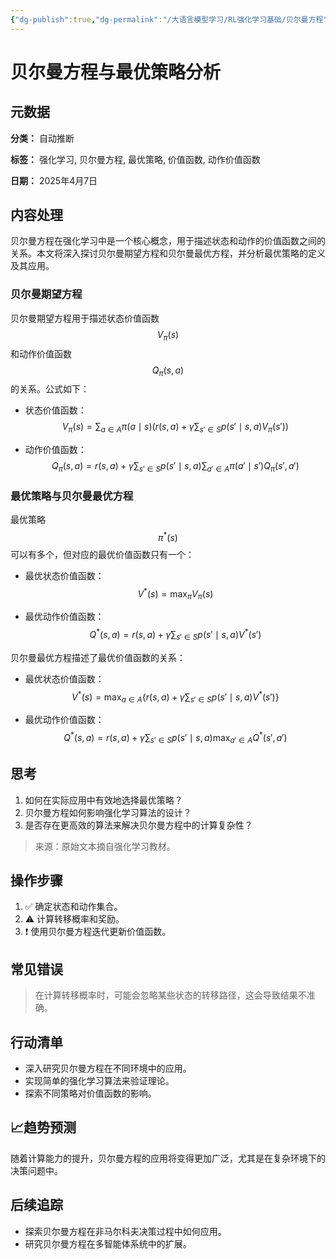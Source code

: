 ```yaml
---
{"dg-publish":true,"dg-permalink":"/大语言模型学习/RL强化学习基础/贝尔曼方程","dg-home":false,"dg-description":"在此输入笔记的描述","dg-hide":false,"dg-hide-title":false,"dg-show-backlinks":true,"dg-show-local-graph":true,"dg-show-inline-title":true,"dg-pinned":false,"dg-passphrase":"在此输入访问密码","dg-enable-mathjax":false,"dg-enable-mermaid":false,"dg-enable-uml":false,"dg-note-icon":0,"dg-enable-dataview":false,"tags":["NLP"],"permalink":"/大语言模型学习/RL强化学习基础/贝尔曼方程/","dgShowBacklinks":true,"dgShowLocalGraph":true,"dgShowInlineTitle":true,"dgPassFrontmatter":true,"noteIcon":0,"created":"2025-04-11T13:19:42.000+08:00","updated":"2025-04-13T13:06:02.499+08:00"}
---
```




# 贝尔曼方程与最优策略分析

## 元数据
**分类：** 自动推断

**标签：** 强化学习, 贝尔曼方程, 最优策略, 价值函数, 动作价值函数

**日期：** 2025年4月7日


## 内容处理
贝尔曼方程在强化学习中是一个核心概念，用于描述状态和动作的价值函数之间的关系。本文将深入探讨贝尔曼期望方程和贝尔曼最优方程，并分析最优策略的定义及其应用。

### 贝尔曼期望方程
贝尔曼期望方程用于描述状态价值函数 $$V_\pi(s)$$ 和动作价值函数 $$Q_\pi(s, a)$$ 的关系。公式如下：

- 状态价值函数：
  $$
  V_\pi(s) = \sum_{a \in A} \pi(a \mid s) \left( r(s, a) + \gamma \sum_{s' \in S} p(s' \mid s, a) V_\pi(s') \right)
  $$

- 动作价值函数：
  $$
  Q_\pi(s, a) = r(s, a) + \gamma \sum_{s' \in S} p(s' \mid s, a) \sum_{a' \in A} \pi(a' \mid s') Q_\pi(s', a')
  $$


### 最优策略与贝尔曼最优方程
最优策略 $$\pi^*(s)$$ 可以有多个，但对应的最优价值函数只有一个：

- 最优状态价值函数：
  $$
  V^*(s) = \max_{\pi} V_\pi(s)
  $$

- 最优动作价值函数：
  $$
  Q^*(s, a) = r(s, a) + \gamma \sum_{s' \in S} p(s' \mid s, a) V^*(s')
  $$

贝尔曼最优方程描述了最优价值函数的关系：

- 最优状态价值函数：
  $$
  V^*(s) = \max_{a \in A} \left\{ r(s, a) + \gamma \sum_{s' \in S} p(s' \mid s, a) V^*(s') \right\}
  $$

- 最优动作价值函数：
  $$
  Q^*(s, a) = r(s, a) + \gamma \sum_{s' \in S} p(s' \mid s, a) \max_{a' \in A} Q^*(s', a')
  $$


## 思考
1. 如何在实际应用中有效地选择最优策略？
2. 贝尔曼方程如何影响强化学习算法的设计？
3. 是否存在更高效的算法来解决贝尔曼方程中的计算复杂性？

> 来源：原始文本摘自强化学习教材。


## 操作步骤
1. ✅ 确定状态和动作集合。
2. ⚠ 计算转移概率和奖励。
3. ❗ 使用贝尔曼方程迭代更新价值函数。


## 常见错误
> 在计算转移概率时，可能会忽略某些状态的转移路径，这会导致结果不准确。


## 行动清单
- 深入研究贝尔曼方程在不同环境中的应用。
- 实现简单的强化学习算法来验证理论。
- 探索不同策略对价值函数的影响。


## 📈趋势预测
随着计算能力的提升，贝尔曼方程的应用将变得更加广泛，尤其是在复杂环境下的决策问题中。


## 后续追踪
- 探索贝尔曼方程在非马尔科夫决策过程中如何应用。
- 研究贝尔曼方程在多智能体系统中的扩展。
